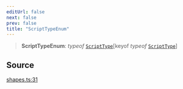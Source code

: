 ```yaml
---
editUrl: false
next: false
prev: false
title: "ScriptTypeEnum"
---
```


> **ScriptTypeEnum**: *typeof* [`ScriptType`](/api-core/variables/scripttype/)\[keyof *typeof* [`ScriptType`](/api-core/variables/scripttype/)\]

## Source

[shapes.ts:31](https://github.com/dgmjs/dgmjs/blob/main/packages/core/src/shapes.ts#L31)
